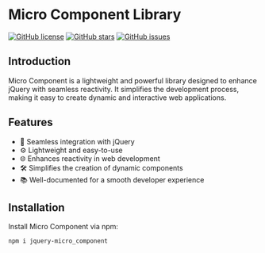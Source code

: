 # Micro Component Library

[![GitHub license](https://img.shields.io/badge/license-MIT-blue.svg)](https://github.com/your-username/micro-component/LICENSE)
[![GitHub stars](https://img.shields.io/github/stars/your-username/micro-component.svg)](https://github.com/your-username/micro-component/stargazers)
[![GitHub issues](https://img.shields.io/github/issues/your-username/micro-component.svg)](https://github.com/your-username/micro-component/issues)

## Introduction

Micro Component is a lightweight and powerful library designed to enhance jQuery with seamless reactivity. It simplifies the development process, making it easy to create dynamic and interactive web applications.

## Features

- 🚀 Seamless integration with jQuery
- ⚙️ Lightweight and easy-to-use
- 🌐 Enhances reactivity in web development
- 🛠️ Simplifies the creation of dynamic components
- 📚 Well-documented for a smooth developer experience

## Installation

Install Micro Component via npm:

```bash
npm i jquery-micro_component
